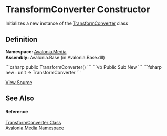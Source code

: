 # TransformConverter Constructor


Initializes a new instance of the <a href="T_Avalonia_Media_TransformConverter">TransformConverter</a> class



## Definition
**Namespace:** <a href="N_Avalonia_Media">Avalonia.Media</a>  
**Assembly:** Avalonia.Base (in Avalonia.Base.dll)

<Tabs groupId="api-code-preview">
<TabItem value="csharp" label="C#">
```csharp
public TransformConverter()
```
</TabItem>
<TabItem value="vb" label="VB">
```vb
Public Sub New
```
</TabItem>
<TabItem value="fsharp" label="F#">
```fsharp
new : unit -> TransformConverter
```
</TabItem>
</Tabs>



<a href="https://github.com/AvaloniaUI/Avalonia/tree/master/src/Avalonia.Base/Media/TransformConverter.cs" title="View the source code">View Source</a>



## See Also


#### Reference
<a href="T_Avalonia_Media_TransformConverter">TransformConverter Class</a>  
<a href="N_Avalonia_Media">Avalonia.Media Namespace</a>  

